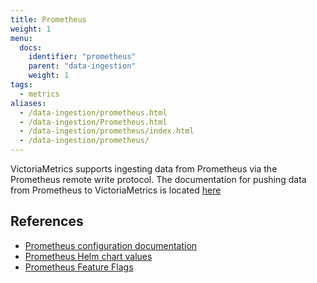```yaml
---
title: Prometheus
weight: 1
menu:
  docs:
    identifier: "prometheus"
    parent: "data-ingestion"
    weight: 1
tags:
  - metrics
aliases:
  - /data-ingestion/prometheus.html
  - /data-ingestion/Prometheus.html
  - /data-ingestion/prometheus/index.html
  - /data-ingestion/prometheus/
---
```


VictoriaMetrics supports ingesting data from Prometheus via the Prometheus remote write protocol.
The documentation for pushing data from Prometheus to VictoriaMetrics is located [here](https://docs.victoriametrics.com/victoriametrics/single-server-victoriametrics/#prometheus-setup)

## References

- [Prometheus configuration documentation](https://prometheus.io/docs/prometheus/latest/configuration/configuration/)
- [Prometheus Helm chart values](https://github.com/prometheus-community/helm-charts/blob/main/charts/prometheus/values.yaml)
- [Prometheus Feature Flags](https://prometheus.io/docs/prometheus/latest/feature_flags/#prometheus-agent)
